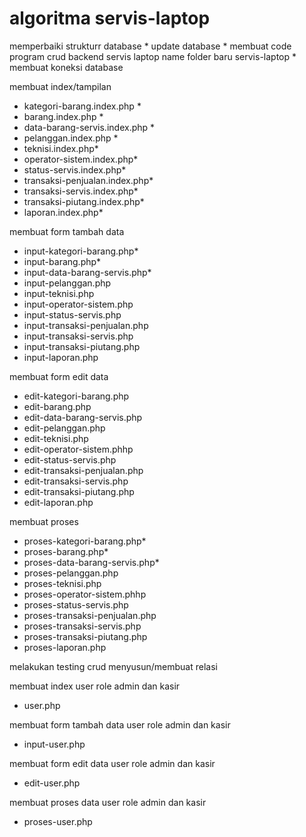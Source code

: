  # algoritma servis-laptop

memperbaiki strukturr database *
update database *
membuat code program crud backend servis laptop
name folder baru servis-laptop *
membuat koneksi database

membuat index/tampilan
- kategori-barang.index.php *
- barang.index.php *
- data-barang-servis.index.php *
- pelanggan.index.php *
- teknisi.index.php*
- operator-sistem.index.php*
- status-servis.index.php*
- transaksi-penjualan.index.php*
- transaksi-servis.index.php*
- transaksi-piutang.index.php*
- laporan.index.php*

membuat form tambah data
- input-kategori-barang.php*
- input-barang.php*
- input-data-barang-servis.php*
- input-pelanggan.php
- input-teknisi.php
- input-operator-sistem.php
- input-status-servis.php
- input-transaksi-penjualan.php
- input-transaksi-servis.php
- input-transaksi-piutang.php
- input-laporan.php

membuat form edit data
- edit-kategori-barang.php
- edit-barang.php
- edit-data-barang-servis.php
- edit-pelanggan.php
- edit-teknisi.php
- edit-operator-sistem.phhp
- edit-status-servis.php
- edit-transaksi-penjualan.php
- edit-transaksi-servis.php
- edit-transaksi-piutang.php
- edit-laporan.php

membuat proses  
- proses-kategori-barang.php*
- proses-barang.php*
- proses-data-barang-servis.php*
- proses-pelanggan.php
- proses-teknisi.php
- proses-operator-sistem.phhp
- proses-status-servis.php
- proses-transaksi-penjualan.php
- proses-transaksi-servis.php
- proses-transaksi-piutang.php
- proses-laporan.php

melakukan testing crud
menyusun/membuat relasi


membuat index user role admin dan kasir
- user.php

membuat form tambah data user role admin dan kasir
- input-user.php

membuat form edit data user role admin dan kasir
- edit-user.php

membuat proses data user role admin dan kasir
- proses-user.php
